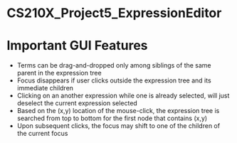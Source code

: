 # CS210X_Project5_ExpressionEditor

# Important GUI Features #
* Terms can be drag-and-dropped only among siblings of the same parent in the expression tree
* Focus disappears if user clicks outside the expression tree and its immediate children
 * Clicking on an another expression while one is already selected, will just deselect the current expression selected
* Based on the (x,y) location of the mouse-click, the expression tree is searched from top to bottom for the first node that contains (x,y)
* Upon subsequent clicks, the focus may shift to one of the children of the current focus
